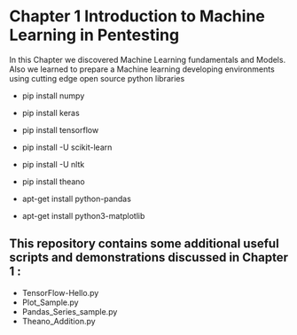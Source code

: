 # Chapter 1  Introduction to Machine Learning in Pentesting 

In this Chapter we discovered Machine Learning fundamentals and Models. Also we learned to prepare a Machine learning developing environments using cutting edge open source python libraries

* pip install numpy
* pip install keras 
* pip install tensorflow
* pip install -U scikit-learn 
* pip install -U nltk
* pip install theano


* apt-get install python-pandas
* apt-get install python3-matplotlib 


## This repository contains some additional useful scripts and demonstrations discussed in Chapter 1 :  

* TensorFlow-Hello.py
* Plot_Sample.py
* Pandas_Series_sample.py
* Theano_Addition.py
